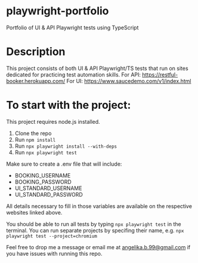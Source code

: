 # playwright-portfolio

Portfolio of UI &amp; API Playwright tests using TypeScript

# Description

This project consists of both UI & API Playwright/TS tests that run on sites dedicated for practicing test automation skills.
For API: https://restful-booker.herokuapp.com/
For UI: https://www.saucedemo.com/v1/index.html

# To start with the project:

This project requires node.js installed.

1. Clone the repo
2. Run `npm install`
3. Run `npx playwright install --with-deps`
4. Run `npx playwright test`

Make sure to create a .env file that will include:

- BOOKING_USERNAME
- BOOKING_PASSWORD
- UI_STANDARD_USERNAME
- UI_STANDARD_PASSWORD

All details necessary to fill in those variables are available on the respective websites linked above.

You should be able to run all tests by typing `npx playwright test` in the terminal. You can run separate projects by specifing their name, e.g. `npx playwright test --project=chromium`

Feel free to drop me a message or email me at angelika.b.99@gmail.com if you have issues with running this repo.
